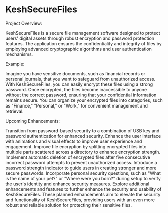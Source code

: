 # KeshSecureFiles



Project Overview:

KeshSecureFiles is a secure file management software designed to protect users' digital assets through robust encryption and password protection features. The application ensures the confidentiality and integrity of files by employing advanced cryptographic algorithms and user authentication mechanisms.

Example:

Imagine you have sensitive documents, such as financial records or personal journals, that you want to safeguard from unauthorized access. With KeshSecureFiles, you can easily encrypt these files using a strong password. Once encrypted, the files become inaccessible to anyone without the correct password, ensuring that your confidential information remains secure. You can organize your encrypted files into categories, such as "Finance," "Personal," or "Work," for convenient management and retrieval.


Upcoming Enhancements:

Transition from password-based security to a combination of USB key and password authentication for enhanced security.
Enhance the user interface with animations and visual effects to improve user experience and engagement.
Improve file encryption by splitting encrypted files into multiple parts scattered across a directory to enhance encryption strength.
Implement automatic deletion of encrypted files after five consecutive incorrect password attempts to prevent unauthorized access.
Introduce a password strength indicator to guide users in creating stronger and more secure passwords.
Incorporate personal security questions, such as "What is the name of your pet?" or "Where were you born?" during setup to verify the user's identity and enhance security measures.
Explore additional enhancements and features to further enhance the security and usability of KeshSecureFiles.
These planned enhancements aim to elevate the security and functionality of KeshSecureFiles, providing users with an even more robust and reliable solution for protecting their sensitive files.

